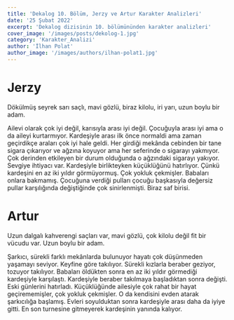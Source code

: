 ```yaml
---
title: 'Dekalog 10. Bölüm, Jerzy ve Artur Karakter Analizleri'
date: '25 Şubat 2022'
excerpt: 'Dekalog dizisinin 10. bölümününden karakter analizleri'
cover_image: '/images/posts/dekolog-1.jpg'
category: 'Karakter_Analizi'
author: 'İlhan Polat'
author_image: '/images/authors/ilhan-polat1.jpg'
---
```


<!-- https://jaspervdj.be/lorem-markdownum/ -->
<!-- show emmet config -->

# **Jerzy**  

Dökülmüş seyrek sarı saçlı, mavi gözlü, biraz kilolu, iri yarı, uzun boylu bir adam.  

Ailevi olarak çok iyi değil, karısıyla arası iyi değil. Çocuğuyla arası iyi ama o da aileyi kurtarmıyor. Kardeşiyle arası ilk önce normaldi ama zaman geçirdikçe araları çok iyi hale geldi. Her girdiği mekânda cebinden bir tane sigara çıkarıyor ve ağzına koyuyor ama her seferinde o sigarayı yakmıyor. Çok derinden etkileyen bir durum olduğunda o ağzındaki sigarayı yakıyor. Sevgiye ihtiyacı var. Kardeşiyle birlikteyken küçüklüğünü hatırlıyor. Çünkü kardeşini en az iki yıldır görmüyormuş. Çok yokluk çekmişler. Babaları onlara bakmamış. Çocuğuna verdiği pulları çocuğu başkasıyla değersiz pullar karşılığında değiştiğinde çok sinirlenmişti. Biraz saf birisi.  


# **Artur**  

Uzun dalgalı kahverengi saçları var, mavi gözlü, çok kilolu değil fit bir vücudu var. Uzun boylu bir adam.  

Şarkıcı, sürekli farklı mekânlarda bulunuyor hayatı çok düşünmeden yaşamayı seviyor. Keyfine göre takılıyor. Sürekli kızlarla beraber geziyor, tozuyor takılıyor. Babaları öldükten sonra en az iki yıldır görmediği kardeşiyle karşılaştı. Kardeşiyle beraber takılmaya başladıktan sonra değişti. Eski günlerini hatırladı. Küçüklüğünde ailesiyle çok rahat bir hayat geçirememişler, çok yokluk çekmişler. O da kendisini evden atarak şarkıcılığa başlamış. Evleri soyulduktan sonra kardeşiyle arası daha da iyiye gitti. En son turnesine gitmeyerek kardeşinin yanında kalıyor.